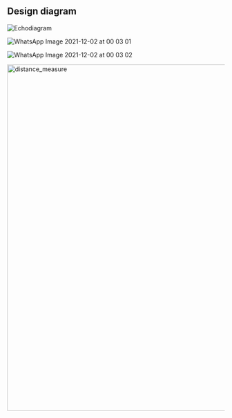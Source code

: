 ## Design diagram

![Echodiagram](https://user-images.githubusercontent.com/94224532/144262305-9af34f6d-9c66-4cf8-b12a-99b93f5ee035.png)


![WhatsApp Image 2021-12-02 at 00 03 01](https://user-images.githubusercontent.com/94224532/144349990-5bf5c432-7783-4e0e-a2d2-4e17b28e3003.jpeg)


![WhatsApp Image 2021-12-02 at 00 03 02](https://user-images.githubusercontent.com/94224532/144350032-8a24f5a6-07d5-436f-9eab-95446c30cd30.jpeg)


<img width="802" alt="distance_measure" src="https://user-images.githubusercontent.com/94224532/144291188-b2a93801-642e-4cfe-bdc1-5b748b9f8b1b.png">

